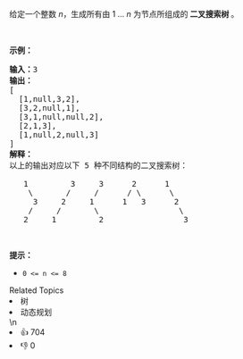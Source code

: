 <p>给定一个整数 <em>n</em>，生成所有由 1 ...&nbsp;<em>n</em> 为节点所组成的<strong> 二叉搜索树 </strong>。</p>

<p>&nbsp;</p>

<p><strong>示例：</strong></p>

<pre><strong>输入：</strong>3
<strong>输出：</strong>
[
&nbsp; [1,null,3,2],
&nbsp; [3,2,null,1],
&nbsp; [3,1,null,null,2],
&nbsp; [2,1,3],
&nbsp; [1,null,2,null,3]
]
<strong>解释：</strong>
以上的输出对应以下 5 种不同结构的二叉搜索树：

   1         3     3      2      1
    \       /     /      / \      \
     3     2     1      1   3      2
    /     /       \                 \
   2     1         2                 3
</pre>

<p>&nbsp;</p>

<p><strong>提示：</strong></p>

<ul>
	<li><code>0 &lt;= n &lt;= 8</code></li>
</ul>
<div><div>Related Topics</div><div><li>树</li><li>动态规划</li></div></div>\n<div><li>👍 704</li><li>👎 0</li></div>